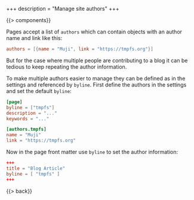 +++
description = "Manage site authors"
+++

{{> components}}

Pages accept a list of `authors` which can contain objects with an author name and link like this:

```toml
authors = [{name = "Muji", link = "https://tmpfs.org"}]
```

But for the case where multiple people are contributing to a blog it can be tedious to keep repeating the author information.

To make multiple authors easier to manage they can be defined as in the settings and referenced by `byline`. First define the authors in the settings and set the default `byline`:

```toml
[page]
byline = ["tmpfs"]
description = "..."
keywords = "..."

[authors.tmpfs]
name = "Muji"
link = "https://tmpfs.org"
```

Now in the page front matter use `byline` to set the author information:

```toml
+++
title = "Blog Article"
byline = [ "tmpfs" ]
+++
```

{{> back}}
